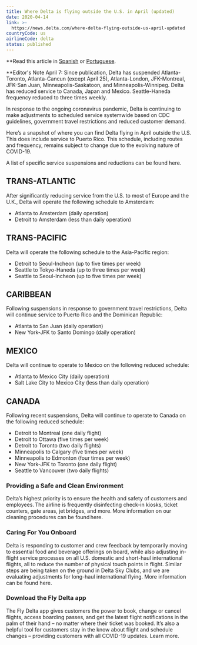```yaml
---
title: Where Delta is flying outside the U.S. in April (updated)
date: 2020-04-14
link: >-
  https://news.delta.com/where-delta-flying-outside-us-april-updated
countryCode: us
airlineCode: delta
status: published
---
```

**Read this article in [Spanish](https://news.delta.com/actualizacion-de-programacion-donde-vuela-delta-fuera-de-los-eeuu-en-abril) or [Portuguese](https://news.delta.com/atualizacao-na-programacao-para-onde-delta-esta-voando-fora-dos-estados-unidos-em-abril).

**Editor's Note April 7: Since publication, Delta has suspended Atlanta-Toronto, Atlanta-Cancun (except April 25), Atlanta-London, JFK-Montreal, JFK-San Juan, Minneapolis-Saskatoon, and Minneapolis-Winnipeg. Delta has reduced service to Canada, Japan and Mexico. Seattle-Haneda frequency reduced to three times weekly.

In response to the ongoing coronavirus pandemic, Delta is continuing to make adjustments to scheduled service systemwide based on CDC guidelines, government travel restrictions and reduced customer demand.

Here’s a snapshot of where you can find Delta flying in April outside the U.S. This does include service to Puerto Rico. This schedule, including routes and frequency, remains subject to change due to the evolving nature of COVID-19. 

A list of specific service suspensions and reductions can be found here.

## TRANS-ATLANTIC

After significantly reducing service from the U.S. to most of Europe and the U.K., Delta will operate the following schedule to Amsterdam:

- Atlanta to Amsterdam (daily operation)
- Detroit to Amsterdam (less than daily operation)

## TRANS-PACIFIC

Delta will operate the following schedule to the Asia-Pacific region:

- Detroit to Seoul-Incheon (up to five times per week)
- Seattle to Tokyo-Haneda (up to three times per week)
- Seattle to Seoul-Incheon (up to five times per week)

## CARIBBEAN

Following suspensions in response to government travel restrictions, Delta will continue service to Puerto Rico and the Dominican Republic:

- Atlanta to San Juan (daily operation)
- New York-JFK to Santo Domingo (daily operation)

## MEXICO

Delta will continue to operate to Mexico on the following reduced schedule:

- Atlanta to Mexico City (daily operation)
- Salt Lake City to Mexico City (less than daily operation)

## CANADA

Following recent suspensions, Delta will continue to operate to Canada on the following reduced schedule:

- Detroit to Montreal (one daily flight)
- Detroit to Ottawa (five times per week)
- Detroit to Toronto (two daily flights)
- Minneapolis to Calgary (five times per week)
- Minneapolis to Edmonton (four times per week)
- New York-JFK to Toronto (one daily flight)
- Seattle to Vancouver (two daily flights)

### Providing a Safe and Clean Environment

Delta’s highest priority is to ensure the health and safety of customers and employees. The airline is frequently disinfecting check-in kiosks, ticket counters, gate areas, jet bridges, and more. More information on our cleaning procedures can be found here.  

### Caring For You Onboard

Delta is responding to customer and crew feedback by temporarily moving to essential food and beverage offerings on board, while also adjusting in-flight service processes on all U.S. domestic and short-haul international flights, all to reduce the number of physical touch points in flight. Similar steps are being taken on the ground in Delta Sky Clubs, and we are evaluating adjustments for long-haul international flying. More information can be found here.

### Download the Fly Delta app

The Fly Delta app gives customers the power to book, change or cancel flights, access boarding passes, and get the latest flight notifications in the palm of their hand – no matter where their ticket was booked. It’s also a helpful tool for customers stay in the know about flight and schedule changes – providing customers with all COVID-19 updates. Learn more.
